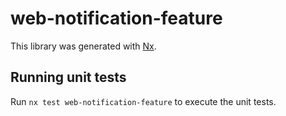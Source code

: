 # web-notification-feature

This library was generated with [Nx](https://nx.dev).

## Running unit tests

Run `nx test web-notification-feature` to execute the unit tests.
